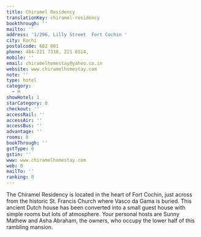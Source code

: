 ```yaml
---
title: Chiramel Residency
translationKey: chiramel-residency
bookthrough: ''
mailto: ''
address: '1/296, Lilly Street  Fort Cochin '
city: Kochi
postalcode: 682 001
phone: 484-221 7310, 221 6514,
mobile: ''
email: chiramelhomestay@yahoo.co.in
website: www.chiramelhomestay.com
note: ''
type: hotel
category:
  - H
showHotel: 1
starCategory: 0
checkout: ''
accessRail: ''
accessAir: ''
accessBus: ''
advantage: ''
rooms: 0
bookThrough: ''
gstType: 0
gstin: ''
www: www.chiramelhomestay.com
web: 0
mailTo: ''
ranking: 0
---
```







The Chiramel Residency is located in the heart of Fort Cochin, just across from the historic St. Francis Church where Vasco da Gama is buried.     This ancient Dutch house has been converted into a small guest house with simple rooms but lots of atmosphere.     Your personal hosts are Sunny Mathew and Asha Abraham, the owners, who occupy the lower half of this rambling mansion.
